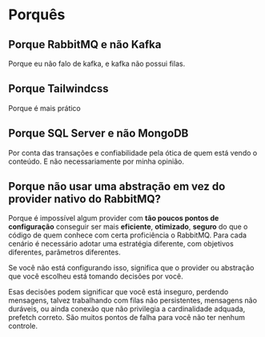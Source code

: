 
  

# Porquês

  

## Porque RabbitMQ e não Kafka

Porque eu não falo de kafka, e kafka não possui filas.

  

## Porque Tailwindcss

Porque é mais prático

  

## Porque SQL Server e não MongoDB

Por conta das transações e confiabilidade pela ótica de quem está vendo o conteúdo. E não necessariamente por minha opinião.

  

## Porque não usar uma abstração em vez do provider nativo do RabbitMQ?

Porque é impossível algum provider com **tão poucos pontos de configuração** conseguir ser mais **eficiente**, **otimizado**, **seguro** do que o código de quem conhece com certa proficiência o RabbitMQ. Para cada cenário é necessário adotar uma estratégia diferente, com objetivos diferentes, parâmetros diferentes.

  

Se você não está configurando isso, significa que o provider ou abstração que você escolheu está tomando decisões por você.

  

Esas decisões podem significar que você está inseguro, perdendo mensagens, talvez trabalhando com filas não persistentes, mensagens não duráveis, ou ainda conexão que não privilegia a cardinalidade adquada, prefetch correto. São muitos pontos de falha para você não ter nenhum controle.
